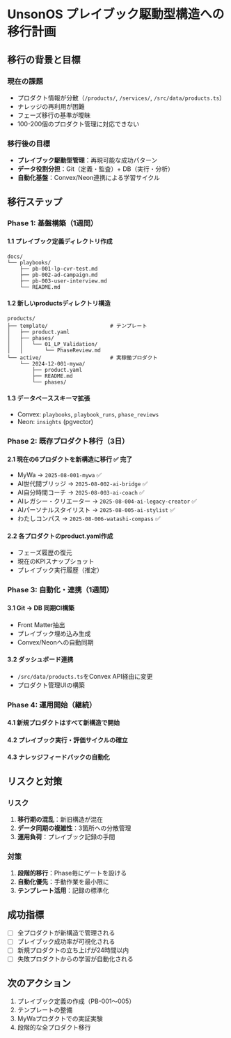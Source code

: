 # UnsonOS プレイブック駆動型構造への移行計画

## 移行の背景と目標

### 現在の課題
- プロダクト情報が分散（`/products/`, `/services/`, `/src/data/products.ts`）
- ナレッジの再利用が困難
- フェーズ移行の基準が曖昧
- 100-200個のプロダクト管理に対応できない

### 移行後の目標
- **プレイブック駆動型管理**：再現可能な成功パターン
- **データ役割分担**：Git（定義・監査）+ DB（実行・分析）
- **自動化基盤**：Convex/Neon連携による学習サイクル

## 移行ステップ

### Phase 1: 基盤構築（1週間）

#### 1.1 プレイブック定義ディレクトリ作成
```
docs/
└── playbooks/
    ├── pb-001-lp-cvr-test.md
    ├── pb-002-ad-campaign.md
    ├── pb-003-user-interview.md
    └── README.md
```

#### 1.2 新しいproductsディレクトリ構造
```
products/
├── template/                    # テンプレート
│   ├── product.yaml
│   ├── phases/
│   │   └── 01_LP_Validation/
│   │       └── PhaseReview.md
└── active/                      # 実稼働プロダクト
    └── 2024-12-001-mywa/
        ├── product.yaml
        ├── README.md
        └── phases/
```

#### 1.3 データベーススキーマ拡張
- Convex: `playbooks`, `playbook_runs`, `phase_reviews`
- Neon: `insights` (pgvector)

### Phase 2: 既存プロダクト移行（3日）

#### 2.1 現在の6プロダクトを新構造に移行 ✅ 完了
- MyWa → `2025-08-001-mywa` ✅
- AI世代間ブリッジ → `2025-08-002-ai-bridge` ✅
- AI自分時間コーチ → `2025-08-003-ai-coach` ✅
- AIレガシー・クリエーター → `2025-08-004-ai-legacy-creator` ✅
- AIパーソナルスタイリスト → `2025-08-005-ai-stylist` ✅
- わたしコンパス → `2025-08-006-watashi-compass` ✅

#### 2.2 各プロダクトのproduct.yaml作成
- フェーズ履歴の復元
- 現在のKPIスナップショット
- プレイブック実行履歴（推定）

### Phase 3: 自動化・連携（1週間）

#### 3.1 Git → DB 同期CI構築
- Front Matter抽出
- プレイブック埋め込み生成
- Convex/Neonへの自動同期

#### 3.2 ダッシュボード連携
- `/src/data/products.ts`をConvex API経由に変更
- プロダクト管理UIの構築

### Phase 4: 運用開始（継続）

#### 4.1 新規プロダクトはすべて新構造で開始
#### 4.2 プレイブック実行・評価サイクルの確立
#### 4.3 ナレッジフィードバックの自動化

## リスクと対策

### リスク
1. **移行期の混乱**：新旧構造が混在
2. **データ同期の複雑性**：3箇所への分散管理
3. **運用負荷**：プレイブック記録の手間

### 対策
1. **段階的移行**：Phase毎にゲートを設ける
2. **自動化優先**：手動作業を最小限に
3. **テンプレート活用**：記録の標準化

## 成功指標

- [ ] 全プロダクトが新構造で管理される
- [ ] プレイブック成功率が可視化される
- [ ] 新規プロダクトの立ち上げが24時間以内
- [ ] 失敗プロダクトからの学習が自動化される

## 次のアクション

1. プレイブック定義の作成（PB-001～005）
2. テンプレートの整備
3. MyWaプロダクトでの実証実験
4. 段階的な全プロダクト移行